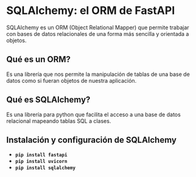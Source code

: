 # SQLAlchemy: el ORM de FastAPI

SQLAlchemy es un ORM (Object Relational Mapper) que permite trabajar con bases de datos relacionales de una forma más sencilla y orientada a objetos.

## Qué es un ORM?

Es una librería que nos permite la manipulación de tablas de una base de datos como si fueran objetos de nuestra aplicación.

## Qué es SQLAlchemy?

Es una librería para python que facilita el acceso a una base de datos relacional mapeando tablas SQL a clases.

## Instalación y configuración de SQLAlchemy

- **`pip install fastapi`**
- **`pip install uvicorn`**
- **`pip install sqlalchemy`**